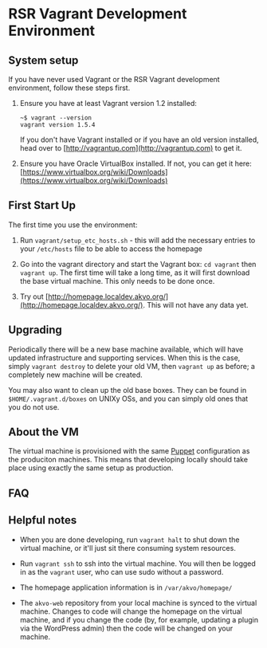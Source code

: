 # RSR Vagrant Development Environment 

## System setup

If you have never used Vagrant or the RSR Vagrant development environment, follow these steps first.

1. Ensure you have at least Vagrant version 1.2 installed:
    
       ~$ vagrant --version
	   vagrant version 1.5.4

   If you don't have Vagrant installed or if you have an old version installed, head over to [http://vagrantup.com](http://vagrantup.com) to get it.
   
2. Ensure you have Oracle VirtualBox installed. If not, you can get it here: [https://www.virtualbox.org/wiki/Downloads](https://www.virtualbox.org/wiki/Downloads)

## First Start Up

The first time you use the environment:

1. Run `vagrant/setup_etc_hosts.sh` - this will add the necessary entries to your `/etc/hosts` file to be able to access the homepage

2. Go into the vagrant directory and start the Vagrant box: `cd vagrant` then `vagrant up`. The first time will take a long time, as it will first download the base virtual machine. This only needs to be done once.

3. Try out [http://homepage.localdev.akvo.org/](http://homepage.localdev.akvo.org/). This will not have any data yet.

## Upgrading

Periodically there will be a new base machine available, which will have updated infrastructure and supporting services. When this is the case, simply `vagrant destroy` to delete your old VM, then `vagrant up` as before; a completely new machine will be created.

You may also want to clean up the old base boxes. They can be found in `$HOME/.vagrant.d/boxes` on UNIXy OSs, and you can simply old ones that you do not use. 


## About the VM

The virtual machine is provisioned with the same [Puppet](http://puppetlabs.com/puppet/what-is-puppet) configuration as the produciton machines. This means that developing locally should take place using exactly the same setup as production.


## FAQ


## Helpful notes

* When you are done developing, run `vagrant halt` to shut down the virtual machine, or it'll just sit there consuming system resources.
 
* Run `vagrant ssh` to ssh into the virtual machine. You will then be logged in as the `vagrant` user, who can use sudo without a password.

* The homepage application information is in `/var/akvo/homepage/`

* The `akvo-web` repository from your local machine is synced to the virtual machine. Changes to code will change the homepage on the virtual machine, and if you change the code (by, for example, updating a plugin via the WordPress admin) then the code will be changed on your machine.

